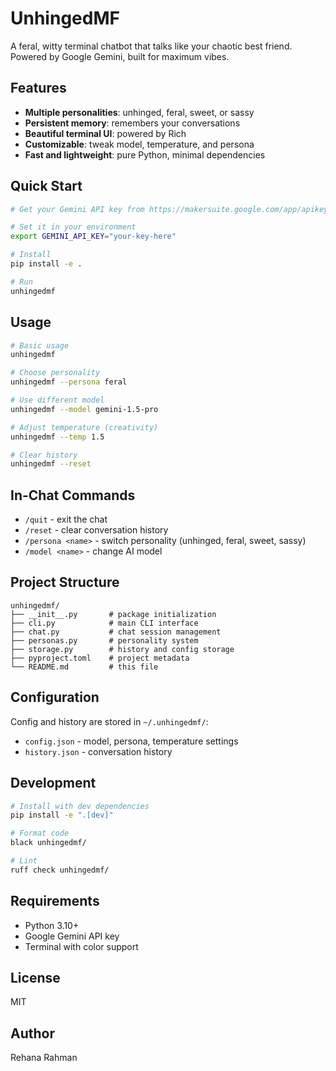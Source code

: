 # UnhingedMF

A feral, witty terminal chatbot that talks like your chaotic best friend. Powered by Google Gemini, built for maximum vibes.

## Features

- **Multiple personalities**: unhinged, feral, sweet, or sassy
- **Persistent memory**: remembers your conversations
- **Beautiful terminal UI**: powered by Rich
- **Customizable**: tweak model, temperature, and persona
- **Fast and lightweight**: pure Python, minimal dependencies

## Quick Start

```bash
# Get your Gemini API key from https://makersuite.google.com/app/apikey

# Set it in your environment
export GEMINI_API_KEY="your-key-here"

# Install
pip install -e .

# Run
unhingedmf
```

## Usage

```bash
# Basic usage
unhingedmf

# Choose personality
unhingedmf --persona feral

# Use different model
unhingedmf --model gemini-1.5-pro

# Adjust temperature (creativity)
unhingedmf --temp 1.5

# Clear history
unhingedmf --reset
```

## In-Chat Commands

- `/quit` - exit the chat
- `/reset` - clear conversation history
- `/persona <name>` - switch personality (unhinged, feral, sweet, sassy)
- `/model <name>` - change AI model

## Project Structure

```
unhingedmf/
├── __init__.py       # package initialization
├── cli.py            # main CLI interface
├── chat.py           # chat session management
├── personas.py       # personality system
├── storage.py        # history and config storage
├── pyproject.toml    # project metadata
└── README.md         # this file
```

## Configuration

Config and history are stored in `~/.unhingedmf/`:
- `config.json` - model, persona, temperature settings
- `history.json` - conversation history

## Development

```bash
# Install with dev dependencies
pip install -e ".[dev]"

# Format code
black unhingedmf/

# Lint
ruff check unhingedmf/
```

## Requirements

- Python 3.10+
- Google Gemini API key
- Terminal with color support

## License

MIT

## Author

Rehana Rahman
